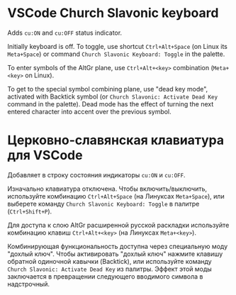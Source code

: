 # VSCode Church Slavonic keyboard

Adds `cu:ON` and `cu:OFF` status indicator.

Initially keyboard is off. To toggle, use shortcut `Ctrl+Alt+Space`
(on Linux its `Meta+Space`) or command `Church Slavonic Keyboard: Toggle`
in the palette.

To enter symbols of the AltGr plane, use `Ctrl+Alt+<key>` combination (`Meta+<key>` on Linux).

To get to the special symbol combining plane, use "dead key mode", activated with Backtick
symbol (or `Church Slavonic: Activate Dead Key` command in the palette).
Dead mode has the effect of turning the next entered character into accent over the previous symbol.

# Церковно-славянская клавиатура для VSCode

Добавляет в строку состояния индикаторы `cu:ON` и `cu:OFF`.

Изначально клавиатура отключена. Чтобы включить/выключить, используйте
комбинацию `Ctrl+Alt+Space` (на Линуксах `Meta+Space`), или
выберете команду `Church Slavonic Keyboard: Toggle` в палитре (`Ctrl+Shift+P`).

Для доступа к слою AltGr расширенной русской раскладки используйте комбинацию клавиш
`Ctrl+Alt+<key>` (на Линуксах `Meta+<key>`).

Комбинирующая функциональность доступна через специальную моду "дохлый ключ". Чтобы активировать
"дохлый ключ" нажмите клавишу обратной одиночной кавычки (Backtick), или
используйте команду `Church Slavonic: Activate Dead Key` из палитры.
Эффект этой моды заключается в превращении следующего вводимого символа в надстрочный.
